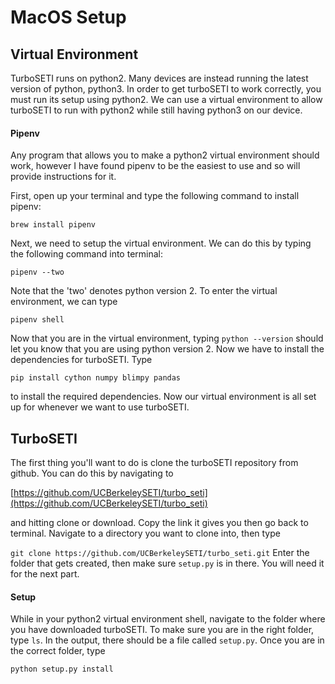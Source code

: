 # MacOS Setup
## Virtual Environment
TurboSETI runs on python2. Many devices are instead running
 the latest version of python, python3. In order to get turboSETI 
 to work correctly, you must run its setup using python2. We can
 use a virtual environment to allow turboSETI to run with python2
 while still having python3 on our device.
#### Pipenv
Any program that allows you to make a python2 virtual environment
should work, however I have found pipenv to be the easiest to use
and so will provide instructions for it.

First, open up your terminal and type the following command to
install pipenv:

```brew install pipenv```

Next, we need to setup the virtual environment. We can do this by typing
the following command into terminal:

```pipenv --two```

Note that the 'two' denotes python version 2. To enter the virtual
environment, we can type 

```pipenv shell```

Now that you are in the virtual environment, typing
```python --version```
should let you know that you are using python version 2.
Now we have to install the dependencies for turboSETI. Type

```pip install cython numpy blimpy pandas```

to install the required dependencies. Now our virtual 
environment is all set up for whenever we want to use turboSETI.
## TurboSETI
The first thing you'll want to do is clone the turboSETI repository
from github. You can do this by navigating to
 
[https://github.com/UCBerkeleySETI/turbo_seti](https://github.com/UCBerkeleySETI/turbo_seti)

and hitting clone or download. Copy the link it gives you then go back to 
terminal. Navigate to a directory you want to clone into, then type

```git clone https://github.com/UCBerkeleySETI/turbo_seti.git```
Enter the folder that gets created, then make sure ```setup.py``` is
in there. You will need it for the next part.
#### Setup
While in your python2 virtual environment shell, navigate 
to the folder where you have downloaded turboSETI. To make
sure you are in the right folder, type ```ls```. In the output,
there should be a file called ```setup.py```. Once you
are in the correct folder, type 

```python setup.py install```

